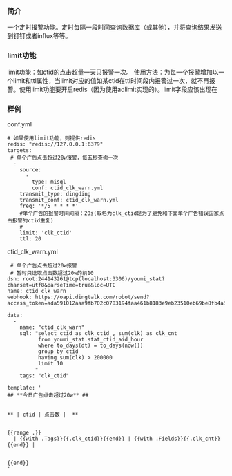 ### 简介
一个定时报警功能。定时每隔一段时间查询数据库（或其他），并将查询结果发送到钉钉或者influx等等。

### limit功能
limit功能：如ctid的点击超量一天只报警一次。
使用方法：为每一个报警增加以一个limit和ttl属性，当limit对应的值如某ctid在ttl时间段内报警过一次，就不再报警。使用limit功能要开启redis（因为使用adlimit实现的）。limit字段应该出现在

### 样例
conf.yml
```
# 如果使用limit功能，则提供redis
redis: "redis://127.0.0.1:6379"
targets:
 # 单个广告点击超过20w报警，每五秒查询一次
  -
    source:
      -
        type: misql
        conf: ctid_clk_warn.yml
    transmit_type: dingding
    transmit_conf: ctid_clk_warn.yml
    freq: '*/5 * * * *'
    #单个广告的报警时间间隔：20s(取名为clk_ctid是为了避免和下面单个广告错误国家点击报警的ctid重复)
    #
    limit: 'clk_ctid'
    ttl: 20
```

 ctid_clk_warn.yml
```
 # 单个广告点击超过20w报警
 # 暂时只选取点击数超过20w的前10
dsn: root:244143261@tcp(localhost:3306)/youmi_stat?charset=utf8&parseTime=true&loc=UTC
name: ctid_clk_warn
webhook: https://oapi.dingtalk.com/robot/send?access_token=ada591012aaa9fb702c0783194faa461b8183e9eb23510eb69be8fb4a55c6fa8

data:
  -     
    name: "ctid_clk_warn"
    sql: "select ctid as clk_ctid , sum(clk) as clk_cnt
          from youmi_stat.stat_ctid_aid_hour
          where to_days(dt) = to_days(now())
          group by ctid
          having sum(clk) > 200000
          limit 10
         "
    tags: "clk_ctid"

template: '
## **今日广告点击超过20w** ##  


** | ctid | 点击数 |  **


{{range .}}
  | {{with .Tags}}{{.clk_ctid}}{{end}} | {{with .Fields}}{{.clk_cnt}}{{end}} |  


{{end}}
'    
```
